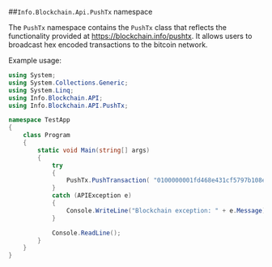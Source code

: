 ##`Info.Blockchain.Api.PushTx` namespace

The `PushTx` namespace contains the `PushTx` class that reflects the functionality provided at https://blockchain.info/pushtx. It allows users to broadcast hex encoded transactions to the bitcoin network.

Example usage:

```csharp
using System;
using System.Collections.Generic;
using System.Linq;
using Info.Blockchain.API;
using Info.Blockchain.API.PushTx;

namespace TestApp
{
    class Program
    {
        static void Main(string[] args)
        {
            try
            {
				PushTx.PushTransaction( "0100000001fd468e431cf5797b108e4d22724e1e055b3ecec59af4ef17b063afd36d3c5cf6010000008c4930460221009918eee8be186035be8ca573b7a4ef7bc672c59430785e5390cc375329a2099702210085b86387e3e15d68c847a1bdf786ed0fdbc87ab3b7c224f3c5490ac19ff4e756014104fe2cfcf0733e559cbf28d7b1489a673c0d7d6de8470d7ff3b272e7221afb051b777b5f879dd6a8908f459f950650319f0e83a5cf1d7c1dfadf6458f09a84ba80ffffffff01185d2033000000001976a9144be9a6a5f6fb75765145d9c54f1a4929e407d2ec88ac00000000");
            }
            catch (APIException e)
            {
                Console.WriteLine("Blockchain exception: " + e.Message);
            }

            Console.ReadLine();
        }
    }
}

```
